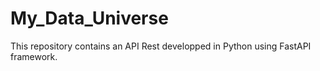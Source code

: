 # My_Data_Universe
This repository contains an API Rest developped in Python using FastAPI framework.
